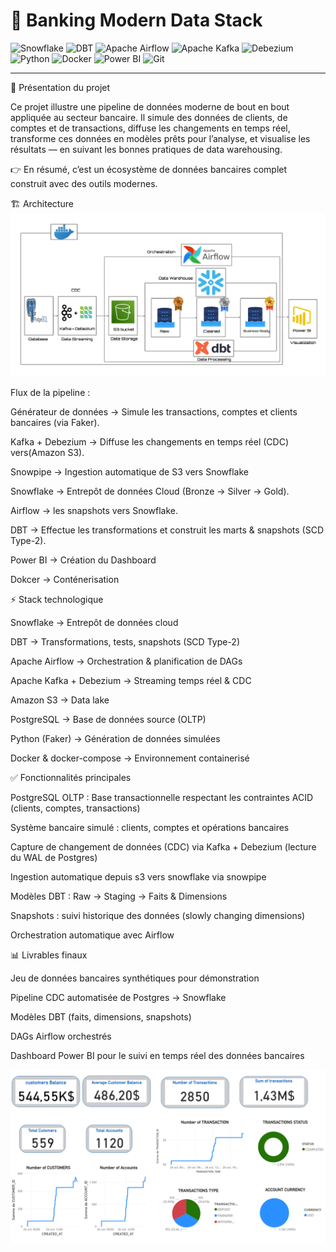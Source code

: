 # 🏦 Banking Modern Data Stack

![Snowflake](https://img.shields.io/badge/Snowflake-29B5E8?logo=snowflake&logoColor=white)
![DBT](https://img.shields.io/badge/dbt-FF694B?logo=dbt&logoColor=white)
![Apache Airflow](https://img.shields.io/badge/Apache%20Airflow-017CEE?logo=apacheairflow&logoColor=white)
![Apache Kafka](https://img.shields.io/badge/Apache%20Kafka-231F20?logo=apachekafka&logoColor=white)
![Debezium](https://img.shields.io/badge/Debezium-EF3B2D?logo=apache&logoColor=white)
![Python](https://img.shields.io/badge/Python-3776AB?logo=python&logoColor=white)
![Docker](https://img.shields.io/badge/Docker-2496ED?logo=docker&logoColor=white)
![Power BI](https://img.shields.io/badge/Power%20BI-F2C811?logo=powerbi&logoColor=white)
![Git](https://img.shields.io/badge/Git-F05032?logo=git&logoColor=white)



---

📌 Présentation du projet

Ce projet illustre une pipeline de données moderne de bout en bout appliquée au secteur bancaire.
Il simule des données de clients, de comptes et de transactions, diffuse les changements en temps réel, transforme ces données en modèles prêts pour l’analyse, et visualise les résultats — en suivant les bonnes pratiques de data warehousing.

👉 En résumé, c’est un écosystème de données bancaires complet construit avec des outils modernes.



🏗️ Architecture
<img src="images/architecture.png" alt="Architecture" width="800"/>

Flux de la pipeline :

Générateur de données → Simule les transactions, comptes et clients bancaires (via Faker).

Kafka + Debezium → Diffuse les changements en temps réel (CDC) vers(Amazon S3).

Snowpipe → Ingestion automatique de S3 vers Snowflake

Snowflake → Entrepôt de données Cloud (Bronze → Silver → Gold).

Airflow →  les snapshots vers Snowflake.

DBT → Effectue les transformations et construit les marts & snapshots (SCD Type-2).

Power BI →  Création du Dashboard

Dokcer → Conténerisation

⚡ Stack technologique

Snowflake → Entrepôt de données cloud

DBT → Transformations, tests, snapshots (SCD Type-2)

Apache Airflow → Orchestration & planification de DAGs

Apache Kafka + Debezium → Streaming temps réel & CDC

Amazon S3 → Data lake

PostgreSQL → Base de données source (OLTP)

Python (Faker) → Génération de données simulées

Docker & docker-compose → Environnement containerisé



✅ Fonctionnalités principales

PostgreSQL OLTP : Base transactionnelle respectant les contraintes ACID (clients, comptes, transactions)

Système bancaire simulé : clients, comptes et opérations bancaires

Capture de changement de données (CDC) via Kafka + Debezium (lecture du WAL de Postgres)

Ingestion automatique depuis s3 vers snowflake via snowpipe

Modèles DBT : Raw → Staging → Faits & Dimensions

Snapshots : suivi historique des données (slowly changing dimensions)

Orchestration automatique avec Airflow


📊 Livrables finaux

Jeu de données bancaires synthétiques pour démonstration

Pipeline CDC automatisée de Postgres → Snowflake

Modèles DBT (faits, dimensions, snapshots)

DAGs Airflow orchestrés

Dashboard Power BI pour le suivi en temps réel des données bancaires

<img src="images/dashboard.png" alt="Architecture" width="800"/>